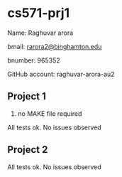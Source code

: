 # cs571-prj1

Name: Raghuvar arora

bmail: rarora2@binghamton.edu

bnumber: 965352

GitHub account: raghuvar-arora-au2


## Project 1
1) no MAKE file required 



All tests ok. No issues observed


## Project 2

All tests ok. No issues observed